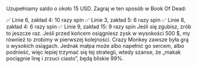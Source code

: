 Uzupełniamy saldo o około 15 USD.
Zagraj w ten sposób w Book Of Dead:

✅ Linie 6, zakład 4: 10 razy spin
✅ Linie 3, zakład 5: 6 razy spin
✅ Linie 8, zakład 4: 6 razy spin
✅ Linie 9, zakład 15: 9 razy spin
Jeśli się zgubisz, zrób to jeszcze raz. Jeśli przed końcem osiągniesz zysk w wysokości 500 $, my również to zrobimy w pierwszej kolejności. Crazy Monkey zawsze była grą o wysokich osiągach. Jednak małpa może albo napełnić go sercem, albo podnieść, więc lepiej trzymać się tej strategii, wtedy szanse, że „makak pociągnie linę i zrzuci ciasto”, będą bliskie 99%.
